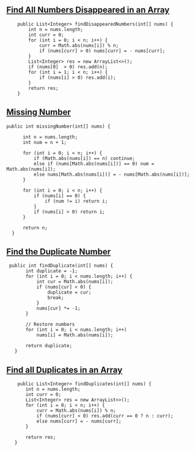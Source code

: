 ## [Find All Numbers Disappeared in an Array](https://leetcode.com/problems/find-all-numbers-disappeared-in-an-array/)
```
    public List<Integer> findDisappearedNumbers(int[] nums) {
        int n = nums.length;
        int curr = 0;
        for (int i = 0; i < n; i++) {
            curr = Math.abs(nums[i]) % n;
            if (nums[curr] > 0) nums[curr] = - nums[curr];
        }
        List<Integer> res = new ArrayList<>();
        if (nums[0]  > 0) res.add(n);
        for (int i = 1; i < n; i++) {
            if (nums[i] > 0) res.add(i);
        }
        return res;
    }
  ```
  
  ## [Missing Number](https://leetcode.com/problems/missing-number/)
  ```
  public int missingNumber(int[] nums) {
        
        int n = nums.length;
        int num = n + 1;
        
        for (int i = 0; i < n; i++) {
            if (Math.abs(nums[i]) == n) continue;
            else if (nums[Math.abs(nums[i])] == 0) num = Math.abs(nums[i]);
            else nums[Math.abs(nums[i])] = - nums[Math.abs(nums[i])];
        }
        
        for (int i = 0; i < n; i++) {
            if (nums[i] == 0) {
                if (num != i) return i;
            }
            if (nums[i] > 0) return i;
        }
        
        return n;
    }
 ```
 
 ## [Find the Duplicate Number](https://leetcode.com/problems/find-the-duplicate-number/)
 ```
  public int findDuplicate(int[] nums) {
        int duplicate = -1;
        for (int i = 0; i < nums.length; i++) {
            int cur = Math.abs(nums[i]);
            if (nums[cur] < 0) {
                duplicate = cur;
                break;
            }
            nums[cur] *= -1;
        }
        
        // Restore numbers
        for (int i = 0; i < nums.length; i++)
            nums[i] = Math.abs(nums[i]);

        return duplicate;
    }
 ```
 
 ## [Find all Duplicates in an Array](https://leetcode.com/problems/find-all-duplicates-in-an-array/)
 ```
     public List<Integer> findDuplicates(int[] nums) {
        int n = nums.length;
        int curr = 0;
        List<Integer> res = new ArrayList<>();
        for (int i = 0; i < n; i++) {
            curr = Math.abs(nums[i]) % n;
            if (nums[curr] < 0) res.add(curr == 0 ? n : curr);
            else nums[curr] = - nums[curr];
        }
        
        return res;
    }
 ```
